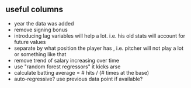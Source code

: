 

## useful columns

* year the data was added
* remove signing bonus
* introducing lag variables will help a lot. i.e. his old stats will account for future values 
* separate by what position the player has , i.e. pitcher will not play a lot or something like that 
* remove trend of salary increasing over time
* use "random forest regressors" it kicks arse
* calculate batting average = # hits / (# times at the base)
* auto-regressive? use previous data point if available? 